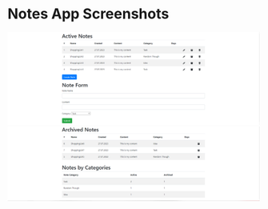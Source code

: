 # Notes App Screenshots
![1st screenshot](/docs/notes-1.png "Optional Title")
![2nd screenshot](/docs/notes-2.png "Optional Title")
